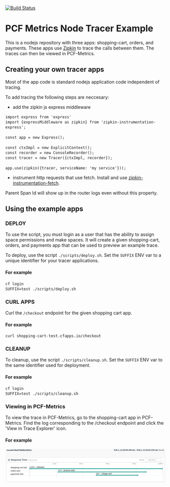 [![Build Status](https://travis-ci.org/pivotal-cf/pcf-metrics-trace-example-node.svg?branch=master)](https://travis-ci.org/pivotal-cf/pcf-metrics-trace-example-node)

# PCF Metrics Node Tracer Example

This is a nodejs repository with three apps: shopping-cart, orders, and payments.
These apps use [Zipkin](https://github.com/openzipkin/zipkin-js) to trace the calls between them. The traces can then be viewed in PCF-Metrics.

## Creating your own tracer apps

Most of the app code is standard nodejs application code independent of tracing.

To add tracing the following steps are neccesary:

- add the zipkin js express middleware
```
import express from 'express'
import {expressMiddleware as zipkin} from 'zipkin-instrumentation-express';

const app = new Express();

const ctxImpl = new ExplicitContext();
const recorder = new ConsoleRecorder();
const tracer = new Tracer({ctxImpl, recorder});

app.use(zipkin({tracer, serviceName: 'my service'}));
```
- instrument http requests that use fetch. Install and use [zipkin-instrumentation-fetch](https://github.com/openzipkin/zipkin-js/tree/master/packages/zipkin-instrumentation-fetch).

Parent Span Id will show up in the router logs even without this property.

## Using the example apps

### DEPLOY
To use the script, you must login as a user that has the ability to assign space permissions and make spaces.
It will create a given shopping-cart, orders, and payments app that can be used to preview an example trace.

To deploy, use the script `./scripts/deploy.sh`.
Set the `SUFFIX` ENV var to a unique identifier for your tracer applications.

#### For example
```
cf login
SUFFIX=test ./scripts/deploy.sh
```

### CURL APPS
Curl the `/checkout` endpoint for the given shopping cart app.

#### For example
```
curl shopping-cart-test.cfapps.io/checkout
```

### CLEANUP

To cleanup, use the script `./scripts/cleanup.sh`.
Set the `SUFFIX` ENV var to the same identifier used for deployment.

#### For example
```
cf login
SUFFIX=test ./scripts/cleanup.sh
```

### Viewing in PCF-Metrics

To view the trace in PCF-Metrics, go to the shopping-cart app in PCF-Metrics.
Find the log corresponding to the /checkout endpoint and click the 'View in Trace Explorer' icon.

#### For example
![metrics-trace-example](metrics-trace-example.png)